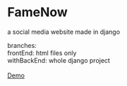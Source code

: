 # FameNow
a social media website made in django



branches:<br>
frontEnd: html files only<br>
withBackEnd: whole django project<br>
<br>
<a href="https://famenow.herokuapp.com">Demo </a>